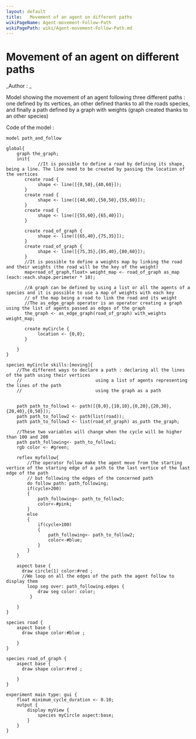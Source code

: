 ```yaml
---
layout: default
title:   Movement of an agent on different paths
wikiPageName: Agent-movement-Follow-Path
wikiPagePath: wiki/Agent-movement-Follow-Path.md
---
```


[//]: # (keyword|operator_as_path)
[//]: # (keyword|operator_as_map)
[//]: # (keyword|operator_\:\:)
[//]: # (keyword|operator_with_weights)
[//]: # (keyword|type_path)
[//]: # (keyword|concept_graph)
[//]: # (keyword|concept_agent_movement)
[//]: # (keyword|concept_skill)
#  Movement of an agent on different paths


_Author : _

Model showing the movement of an agent following three different paths : one defined by its vertices, an other defined thanks to all the roads species, and finally a path defined by a graph with weights (graph created thanks to an other species)


Code of the model : 

```
model path_and_follow

global{
	graph the_graph;
    init{
    		//It is possible to define a road by defining its shape, being a line. The line need to be created by passing the location of the vertices
       create road {
       		shape <- line([{0,50},{40,60}]);
       }
       create road {
       		shape <- line([{40,60},{50,50},{55,60}]);
       }
       create road {
       		shape <- line([{55,60},{65,40}]);
       }
       
       create road_of_graph {
       		shape <- line([{65,40},{75,35}]);
       }
       create road_of_graph {
       		shape <- line([{75,35},{85,40},{80,60}]);
       }
       //It is possible to define a weights map by linking the road and their weights (the road will be the key of the weight)
       map<road_of_graph,float> weight_map <- road_of_graph as_map (each::each.shape.perimeter * 10);
       
       //A graph can be defined by using a list or all the agents of a species and it is possible to use a map of weights with each key 
       // of the map being a road to link the road and its weight
       //The as_edge_graph operator is an operator creating a graph using the list of agents passed as edges of the graph
       the_graph <- as_edge_graph(road_of_graph) with_weights weight_map;
      
       create myCircle {
       		location <- {0,0};
       }
      
    }  
}

species myCircle skills:[moving]{
	//The different ways to declare a path : declaring all the lines of the path using their vertices
	//							  using a list of agents representing the lines of the path
	//							  using the graph as a path
	
	
 	path path_to_follow1 <- path([{0,0},{10,10},{0,20},{20,30},{20,40},{0,50}]);	
 	path path_to_follow2 <- path(list(road));	
 	path path_to_follow3 <- list(road_of_graph) as_path the_graph;	
 	
 	//These two variables will change when the cycle will be higher than 100 and 200
 	path path_following<- path_to_follow1;
 	rgb color <- #green;
 	
	reflex myfollow{ 
		//The operator follow make the agent move from the starting vertice of the starting edge of a path to the last vertice of the last edge of the path
		// but following the edges of the concerned path
	 	do follow path: path_following;	
	 	if(cycle>200)
	 	{
	 		path_following<- path_to_follow3;	
	 		color<-#pink;
	 	}
	 	else
	 	{
	 		if(cycle>100)
		 	{
		 		path_following<- path_to_follow2;	
		 		color<-#blue;
		 	}
	 	}
	}
	
	aspect base {
	  draw circle(1) color:#red ;	
	  //We loop on all the edges of the path the agent follow to display them
	  	loop seg over: path_following.edges {
	  		draw seg color: color;
	 	 }
	  
	} 
}

species road {
	aspect base {
	  draw shape color:#blue ;	
	  
	} 
}

species road_of_graph {
	aspect base {
	  draw shape color:#red ;	
	  
	} 
}

experiment main type: gui {
	float minimum_cycle_duration <- 0.10;
	output {
		display myView { 
			species myCircle aspect:base; 
		}
	}
}







```
